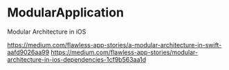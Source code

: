 # ModularApplication
Modular Architecture in iOS

https://medium.com/flawless-app-stories/a-modular-architecture-in-swift-aafd9026aa99
https://medium.com/flawless-app-stories/modular-architecture-in-ios-dependencies-1cf9b563aa1d
